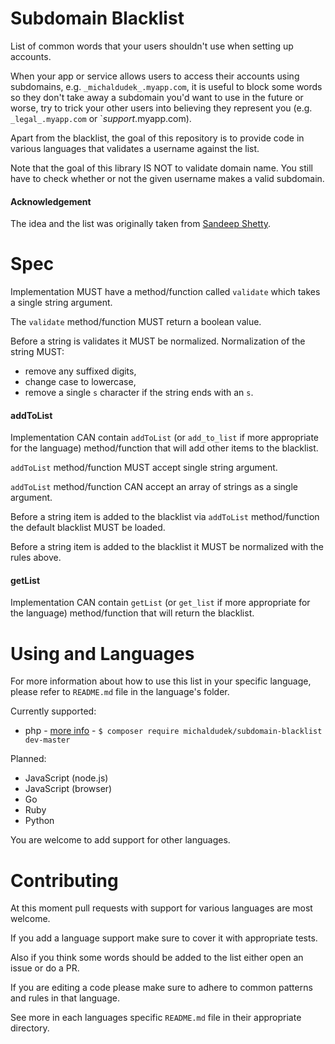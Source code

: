 Subdomain Blacklist
===================

List of common words that your users shouldn't use when setting up accounts.

When your app or service allows users to access their accounts using subdomains, e.g. `_michaldudek_.myapp.com`,
it is useful to block some words so they don't take away a subdomain you'd want to use in the future
or worse, try to trick your other users into believing they represent you (e.g. `_legal_.myapp.com` or
`_support_.myapp.com).

Apart from the blacklist, the goal of this repository is to provide code in various languages
that validates a username against the list.

Note that the goal of this library IS NOT to validate domain name. You still have to check whether or not
the given username makes a valid subdomain.

#### Acknowledgement

The idea and the list was originally taken from [Sandeep Shetty](https://github.com/sandeepshetty/subdomain-blacklist).

# Spec

Implementation MUST have a method/function called `validate` which takes a single string argument.

The `validate` method/function MUST return a boolean value.

Before a string is validates it MUST be normalized. Normalization of the string MUST:

- remove any suffixed digits,
- change case to lowercase,
- remove a single `s` character if the string ends with an `s`.

#### addToList

Implementation CAN contain `addToList` (or `add_to_list` if more appropriate for the language) method/function
that will add other items to the blacklist.

`addToList` method/function MUST accept single string argument.

`addToList` method/function CAN accept an array of strings as a single argument.

Before a string item is added to the blacklist via `addToList` method/function the default blacklist MUST be loaded.

Before a string item is added to the blacklist it MUST be normalized with the rules above.

#### getList

Implementation CAN contain `getList` (or `get_list` if more appropriate for the language) method/function
that will return the blacklist.

# Using and Languages

For more information about how to use this list in your specific language, please refer to `README.md` file
in the language's folder.

Currently supported:

- php - [more info](php/README.md) - `$ composer require michaldudek/subdomain-blacklist dev-master`

Planned:

- JavaScript (node.js)
- JavaScript (browser)
- Go
- Ruby
- Python

You are welcome to add support for other languages.

# Contributing

At this moment pull requests with support for various languages are most welcome.

If you add a language support make sure to cover it with appropriate tests.

Also if you think some words should be added to the list either open an issue or do a PR.

If you are editing a code please make sure to adhere to common patterns and rules in that language.

See more in each languages specific `README.md` file in their appropriate directory.